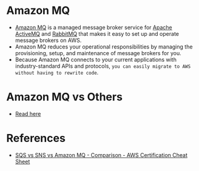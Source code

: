 
# Amazon MQ
- [Amazon MQ](https://aws.amazon.com/amazon-mq) is a managed message broker service for [Apache ActiveMQ](https://github.com/Anshul619/HLD-System-Designs/blob/main/2_MessageBrokersEDA/ActiveMQ.md) and [RabbitMQ](https://github.com/Anshul619/HLD-System-Designs/blob/main/2_MessageBrokersEDA/RabbitMQ.md) that makes it easy to set up and operate message brokers on AWS.
- Amazon MQ reduces your operational responsibilities by managing the provisioning, setup, and maintenance of message brokers for you.
- Because Amazon MQ connects to your current applications with industry-standard APIs and protocols, `you can easily migrate to AWS without having to rewrite code`.

# Amazon MQ vs Others
- [Read here](https://github.com/Anshul619/HLD-System-Designs/blob/main/2_MessageBrokersEDA/KafkaVsRabbitMQVsSQSVsSNS.md)

# References
- [SQS vs SNS vs Amazon MQ - Comparison - AWS Certification Cheat Sheet](https://cloud.in28minutes.com/aws-certification-sqs-vs-sns-vs-amazon-mq)